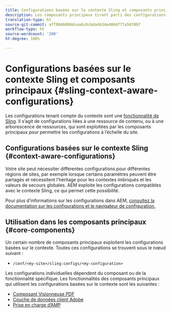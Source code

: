 ```yaml
---
title: Configurations basées sur le contexte Sling et composants principaux
description: Les composants principaux tirent parti des configurations basées sur le contexte Sling pour certaines fonctionnalités
translation-type: ht
source-git-commit: aff9046008dcea6c0cbda4b3de400df77a507097
workflow-type: ht
source-wordcount: '200'
ht-degree: 100%

---
```



# Configurations basées sur le contexte Sling et composants principaux {#sling-context-aware-configurations}

Les configurations tenant compte du contexte sont une [fonctionnalité de Sling](https://sling.apache.org/documentation/bundles/context-aware-configuration/context-aware-configuration.html). Il s’agit de configurations liées à une ressource de contenu, ou à une arborescence de ressources, qui sont exploitées par les composants principaux pour permettre les configurations à l’échelle du site.

## Configurations basées sur le contexte Sling {#context-aware-configurations}

Votre site peut nécessiter différentes configurations pour différentes régions de sites, par exemple lorsque certains paramètres peuvent être partagés et nécessitent l’héritage pour les contextes imbriqués et les valeurs de secours globales. AEM exploite les configurations compatibles avec le contexte Sling, ce qui permet cette possibilité.

Pour plus d’informations sur les configurations dans AEM, [consultez la documentation sur les configurations et le navigateur de configuration.](https://docs.adobe.com/content/help/fr-FR/experience-manager-cloud-service/implementing/developing/configurations.html)

## Utilisation dans les composants principaux {#core-components}

Un certain nombre de composants principaux exploitent les configurations basées sur le contexte. Toutes ces configurations se trouvent sous le nœud suivant :

* `/conf/<my-site>/sling:configs/<my-configuration>`

Les configurations individuelles dépendent du composant ou de la fonctionnalité spécifique. Les fonctionnalités des composants principaux qui utilisent les configurations basées sur le contexte sont les suivantes :

* [Composant Visionneuse PDF](https://github.com/adobe/aem-core-wcm-components/tree/master/content/src/content/jcr_root/apps/core/wcm/components/pdfviewer/v1/pdfviewer#context-aware-config)
* [Couche de données client Adobe](/help/developing/data-layer/overview.md#installation-activation)
* [Prise en charge d’AMP](https://github.com/adobe/aem-core-wcm-components/tree/master/extensions/amp)
